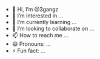 - 👋 Hi, I’m @3gangz
- 👀 I’m interested in ...
- 🌱 I’m currently learning ...
- 💞️ I’m looking to collaborate on ...
- 📫 How to reach me ...
- 😄 Pronouns: ...
- ⚡ Fun fact: ...

<!---
3gangz/3gangz is a ✨ special ✨ repository because its `README.md` (this file) appears on your GitHub profile.
You can click the Preview link to take a look at your changes.
--->
